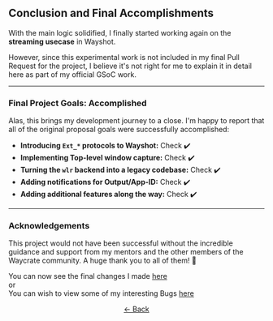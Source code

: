 ## **Conclusion and Final Accomplishments**

With the main logic solidified, I finally started working again on the **streaming usecase** in Wayshot.

However, since this experimental work is not included in my final Pull Request for the project, I believe it's not right for me to explain it in detail here as part of my official GSoC work.

-----

### Final Project Goals: Accomplished

Alas, this brings my development journey to a close. I'm happy to report that all of the original proposal goals were successfully accomplished:

- **Introducing `Ext_*` protocols to Wayshot:** Check ✔️
- **Implementing Top-level window capture:** Check ✔️
- **Turning the `wlr` backend into a legacy codebase:** Check ✔️
- **Adding notifications for Output/App-ID:** Check ✔️
- **Adding additional features along the way:** Check ✔️

-----

### Acknowledgements

This project would not have been successful without the incredible guidance and support from my mentors and the other members of the Waycrate community. A huge thank you to all of them\! 🙏

You can now see the final changes I made [here](../End_Changes.md)<br>
or<br>
You can wish to view some of my interesting Bugs [here](Blooper.md)

<div style="display: flex; justify-content: center;">
  <a href="Thought_Process_13.md">&lt;- Back</a>
</div>
